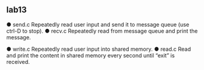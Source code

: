 ## lab13



● send.c
 Repeatedly read user input and send it to message queue (use ctrl-D to stop).
● recv.c
 Repeatedly read from message queue and print the message.

● write.c
  Repeatedly read user input into shared memory.
● read.c
  Read and print the content in shared memory every second until “exit” is received.

